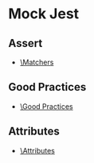 # Mock Jest

## Assert

- [\Matchers](./src/ASSERT.md/#matchers)

## Good Practices

- [\Good Practices](./src/GOODPRACTICES.md/#good-practices)

## Attributes

- [\Attributes](./src/ATTRIBUTES.md/#attributes)
